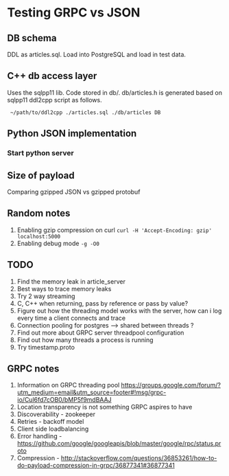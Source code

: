 # Testing GRPC vs JSON

## DB schema

DDL as articles.sql. Load into PostgreSQL and load in test data. 

## C++ db access layer

Uses the sqlpp11 lib. Code stored in db/. db/articles.h is generated based on sqlpp11 ddl2cpp script as follows.

```
 ~/path/to/ddl2cpp ./articles.sql ./db/articles DB
```

## Python JSON implementation

### Start python server

## Size of payload

Comparing gzipped JSON vs gzipped protobuf

## Random notes
1. Enabling gzip compression on curl
`curl -H 'Accept-Encoding: gzip' localhost:5000`
1. Enabling debug mode
`-g -O0`

## TODO

1. Find the memory leak in article_server
  1. Best ways to trace memory leaks
1. Try 2 way streaming
1. C, C++ when returning, pass by reference or pass by value?
1. Figure out how the threading model works with the server, how can i log every time a client connects and trace
1. Connection pooling for postgres --> shared between threads ?
1. Find out more about GRPC server threadpool configuration
  1. Find out how many threads a process is running
1. Try timestamp.proto

## GRPC notes

1. Information on GRPC threading pool https://groups.google.com/forum/?utm_medium=email&utm_source=footer#!msg/grpc-io/Cul6fd7cOB0/bMP5f9mdBAAJ
1. Location transparency is not something GRPC aspires to have
1. Discoverability - zookeeper
1. Retries - backoff model
1. Client side loadbalancing
1. Error handling - https://github.com/google/googleapis/blob/master/google/rpc/status.proto
1. Compression - http://stackoverflow.com/questions/36853261/how-to-do-payload-compression-in-grpc/36877341#36877341

